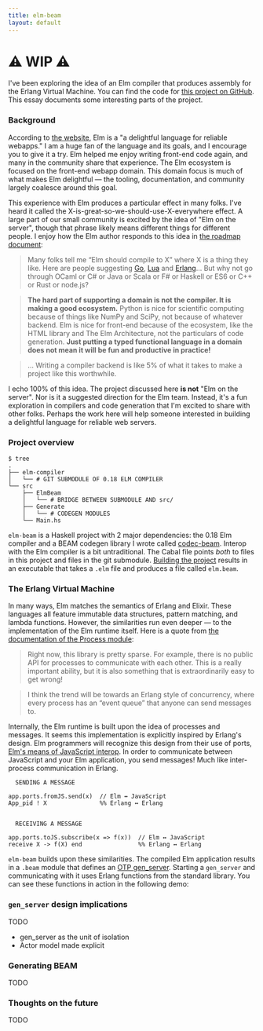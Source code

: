 ```yaml
---
title: elm-beam
layout: default
---
```


# ⚠️ WIP ⚠️

I've been exploring the idea of an Elm compiler that produces assembly for the Erlang Virtual Machine.
You can find the code for [this project on GitHub](https://github.com/hkgumbs/elm-beam).
This essay documents some interesting parts of the project.


### Background

According to [the website](https://elm-lang.org/), Elm is a "a delightful language for reliable webapps."
I am a huge fan of the language and its goals, and I encourage you to give it a try.
Elm helped me enjoy writing front-end code again, and many in the community share that experience.
The Elm ecosystem is focused on the front-end webapp domain.
This domain focus is much of what makes Elm delightful —
the tooling, documentation, and community largely coalesce around this goal.

This experience with Elm produces a particular effect in many folks.
I've heard it called the X-is-great-so-we-should-use-X-everywhere effect.
A large part of our small community is excited by the idea of "Elm on the server",
though that phrase likely means different things for different people.
I enjoy how the Elm author responds to this idea in [the roadmap document](https://github.com/elm/projects/blob/master/roadmap.md#can-i-use-elm-on-servers):

> Many folks tell me “Elm should compile to X” where X is a thing they like.
> Here are people suggesting [Go](https://twitter.com/zvozin/status/847860742787223553), [Lua](https://groups.google.com/d/msg/elm-dev/Mi9j3nVD5NE/11akZGmNAgAJ) and [Erlang](https://groups.google.com/d/msg/elm-dev/Mi9j3nVD5NE/Pf1GXS2QAgAJ)...
> But why not go through OCaml or C# or Java or Scala or F# or Haskell or ES6 or C++ or Rust or node.js?

> **The hard part of supporting a domain is not the compiler. It is making a good ecosystem.**
> Python is nice for scientific computing because of things like NumPy and SciPy, not because of whatever backend.
> Elm is nice for front-end because of the ecosystem, like the HTML library and The Elm Architecture, not the particulars of code generation.
> **Just putting a typed functional language in a domain does not mean it will be fun and productive in practice!**

> ... Writing a compiler backend is like 5% of what it takes to make a project like this worthwhile.

I echo 100% of this idea.
The project discussed here **is not** "Elm on the server".
Nor is it a suggested direction for the Elm team.
Instead, it's a fun exploration in compilers and code generation that I'm excited to share with other folks.
Perhaps the work here will help someone interested in building a delightful language for reliable web servers.


### Project overview

```
$ tree
.
├── elm-compiler
│   └── # GIT SUBMODULE OF 0.18 ELM COMPILER
└── src
    ├── ElmBeam
    │   └── # BRIDGE BETWEEN SUBMODULE AND src/
    ├── Generate
    │   └── # CODEGEN MODULES
    └── Main.hs
```

`elm-beam` is a Haskell project with 2 major dependencies:
the 0.18 Elm compiler and a BEAM codegen library I wrote called [codec-beam].
Interop with the Elm compiler is a bit untraditional.
The Cabal file points _both_ to files in this project and files in the git submodule.
[Building the project](https://github.com/hkgumbs/elm-beam#setup-guide)
results in an executable that takes a `.elm` file and produces a file called `elm.beam`.


### The Erlang Virtual Machine

In many ways, Elm matches the semantics of Erlang and Elixir.
These languages all feature immutable data structures, pattern matching, and lambda functions.
However, the similarities run even deeper — to the implementation of the Elm runtime itself.
Here is a quote from [the documentation of the Process module](https://package.elm-lang.org/packages/elm/core/latest/Process):

> Right now, this library is pretty sparse.
> For example, there is no public API for processes to communicate with each other.
> This is a really important ability, but it is also something that is extraordinarily easy to get wrong!

> I think the trend will be towards an Erlang style of concurrency,
> where every process has an “event queue” that anyone can send messages to. 

Internally, the Elm runtime is built upon the idea of processes and messages.
It seems this implementation is explicitly inspired by Erlang's design.
Elm programmers will recognize this design from their use of ports,
[Elm's means of JavaScript interop](https://guide.elm-lang.org/interop/ports.html).
In order to communicate between JavaScript and your Elm application, you send messages!
Much like inter-process communication in Erlang.

```
  SENDING A MESSAGE

app.ports.fromJS.send(x)  // Elm ↔ JavaScript
App_pid ! X               %% Erlang ↔ Erlang


  RECEIVING A MESSAGE

app.ports.toJS.subscribe(x => f(x))  // Elm ↔ JavaScript
receive X -> f(X) end                %% Erlang ↔ Erlang
```

`elm-beam` builds upon these similarities.
The compiled Elm application results in a `.beam` module that defines an
[OTP gen_server](http://erlang.org/doc/design_principles/gen_server_concepts.html).
Starting a `gen_server` and communicating with it uses Erlang functions from the standard library.
You can see these functions in action in the following demo:

<script src="https://asciinema.org/a/9XYQWQNlAvqMzTL54JLZSySXA.js" id="asciicast-9XYQWQNlAvqMzTL54JLZSySXA" async></script>


### `gen_server` design implications

TODO

 - gen_server as the unit of isolation
 - Actor model made explicit


### Generating BEAM

TODO


### Thoughts on the future

TODO


[codec-beam]: https://github.com/hkgumbs/codec-beam
